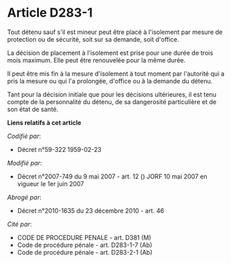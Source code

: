 # Article D283-1

Tout détenu sauf s'il est mineur peut être placé à l'isolement par mesure de protection ou de sécurité, soit sur sa demande,
soit d'office.

La décision de placement à l'isolement est prise pour une durée de trois mois maximum. Elle peut être renouvelée pour la même
durée.

Il peut être mis fin à la mesure d'isolement à tout moment par l'autorité qui a pris la mesure ou qui l'a prolongée, d'office
ou à la demande du détenu.

Tant pour la décision initiale que pour les décisions ultérieures, il est tenu compte de la personnalité du détenu, de sa
dangerosité particulière et de son état de santé.

**Liens relatifs à cet article**

_Codifié par_:

  - Décret n°59-322 1959-02-23

_Modifié par_:

  - Décret n°2007-749 du 9 mai 2007 - art. 12 () JORF 10 mai 2007 en vigueur le 1er juin 2007

_Abrogé par_:

  - Décret n°2010-1635 du 23 décembre 2010 - art. 46

_Cité par_:

  - CODE DE PROCEDURE PENALE - art. D381 (M)
  - Code de procédure pénale - art. D283-1-7 (Ab)
  - Code de procédure pénale - art. D283-2-1 (Ab)
